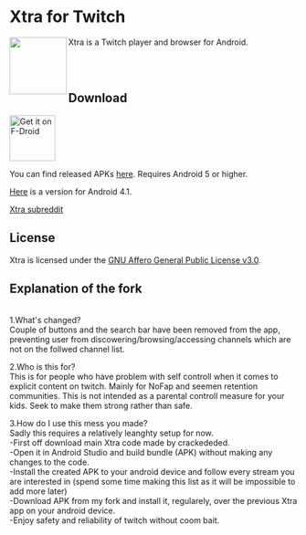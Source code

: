 # Xtra for Twitch

<img src="https://github.com/AndreyAsadchy/Xtra/blob/197ba90cac879abd2a5645393ce361847f12fa0b/app/src/main/ic_launcher-web.png" align="left" width="100"/>

Xtra is a Twitch player and browser for Android.

</br>
</br>

## Download

[<img src="https://f-droid.org/badge/get-it-on.png"
      alt="Get it on F-Droid"
      height="80">](https://f-droid.org/packages/com.github.andreyasadchy.xtra/)

You can find released APKs [here](https://github.com/crackededed/Xtra/releases/tag/latest). Requires Android 5 or higher.

[Here](https://github.com/crackededed/Xtra/releases/tag/api16) is a version for Android 4.1.

[Xtra subreddit](https://www.reddit.com/r/XtraForTwitch)

## License
Xtra is licensed under the [GNU Affero General Public License v3.0](LICENSE).

## Explanation of the fork
</br>
1.What's changed?</br>
      Couple of buttons and the search bar have been removed from the app, preventing user from discowering/browsing/accessing channels which are not on the follwed          channel list.
      
2.Who is this for?</br>
      This is for people who have problem with self controll when it comes to explicit content on twitch. Mainly for NoFap and seemen retention communities. This is not      intended as a parental controll measure for your kids. Seek to make them strong rather than safe.
      
3.How do I use this mess you made?</br>
      Sadly this requires a relatively leanghty setup for now. </br>
      -First off download main Xtra code made by crackededed. </br>
      -Open it in Android Studio and build bundle (APK) without making any changes to the code.</br>
      -Install the created APK to your android device and follow every stream you are interested in (spend some time making this list as it will be impossible to add               more later)</br>
      -Download APK from my fork and install it, regularely, over the previous Xtra app on your android device.</br>
      -Enjoy safety and reliability of twitch without coom bait.</br>
